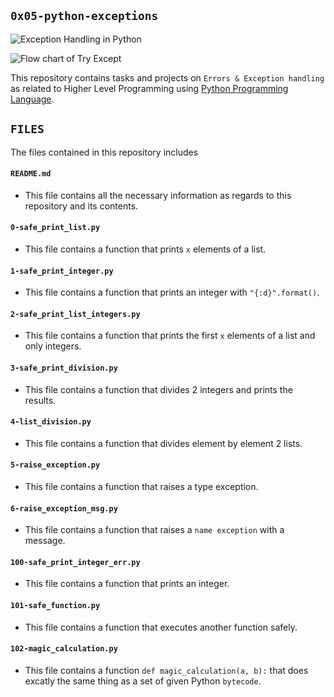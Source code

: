 ## `0x05-python-exceptions`

![Exception Handling in Python](https://hub.packtpub.com/wp-content/uploads/2019/12/image2.png)

![Flow chart of Try Except](https://www.pythontutorial.net/wp-content/uploads/2020/10/try-except-finally.png)

This repository contains tasks and projects on `Errors & Exception handling` as related to Higher Level Programming using [Python Programming Language](https://en.wikipedia.org/wiki/Python_(programming_language)).

## `FILES`
The files contained in this repository includes

#### `README.md`
  - This file contains all the necessary information as regards to this repository and its contents.

#### `0-safe_print_list.py`
  - This file contains a function that prints `x` elements of a list.

#### `1-safe_print_integer.py`
  - This file contains a function that prints an integer with `"{:d}".format()`.

#### `2-safe_print_list_integers.py`
  - This file contains a function that prints the first `x` elements of a list and only integers.

#### `3-safe_print_division.py`
  - This file contains a function that divides 2 integers and prints the results.

#### `4-list_division.py`
  - This file contains a function that divides element by element 2 lists.

#### `5-raise_exception.py`
  - This file contains a function that raises a type exception.

#### `6-raise_exception_msg.py`
  - This file contains a function that raises a `name exception` with a  message.

#### `100-safe_print_integer_err.py`
  - This file contains a function that prints an integer.

#### `101-safe_function.py`
  - This file contains a function that executes another function safely.

#### `102-magic_calculation.py`
  - This file contains a function `def magic_calculation(a, b):` that does excatly the same thing as a set of given Python `bytecode`.
